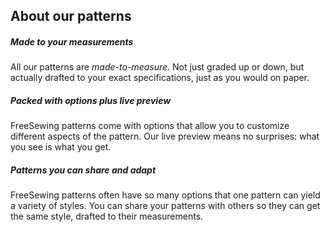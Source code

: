 ---
---

## About our patterns

##### Made to your measurements

All our patterns are *made-to-measure*. 
Not just graded up or down, but actually drafted to your exact specifications, just as you would on paper.

##### Packed with options plus live preview

FreeSewing patterns come with options that allow you to customize different aspects of the pattern. 
Our live preview means no surprises: what you see is what you get.

##### Patterns you can share and adapt

FreeSewing patterns often have so many options that one pattern can yield a variety of styles.
You can share your patterns with others so they can get the same style, drafted to their measurements.
